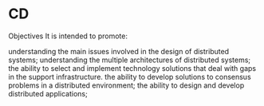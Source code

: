 # CD

Objectives
It is intended to promote:

understanding the main issues involved in the design of distributed systems;
understanding the multiple architectures of distributed systems;
the ability to select and implement technology solutions that deal with gaps in the support infrastructure.
the ability to develop solutions to consensus problems in a distributed environment;
the ability to design and develop distributed applications;
